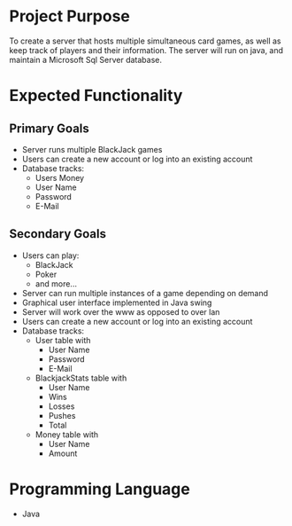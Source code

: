 # Project Purpose #
To create a server that hosts multiple simultaneous card games, as well as keep track of players and their information. The server will run on java, and maintain a Microsoft Sql Server database.

# Expected Functionality #

## Primary Goals ##
  * Server runs multiple BlackJack games
  * Users can create a new account or log into an existing account
  * Database tracks:
    * Users Money
    * User Name
    * Password
    * E-Mail

## Secondary Goals ##
  * Users can play:
    * BlackJack
    * Poker
    * and more...
  * Server can run multiple instances of a game depending on demand
  * Graphical user interface implemented in Java swing
  * Server will work over the www as opposed to over lan
  * Users can create a new account or log into an existing account
  * Database tracks:
    * User table with
      * User Name
      * Password
      * E-Mail
    * BlackjackStats table with
      * User Name
      * Wins
      * Losses
      * Pushes
      * Total
    * Money table with
      * User Name
      * Amount

# Programming Language #
  * Java